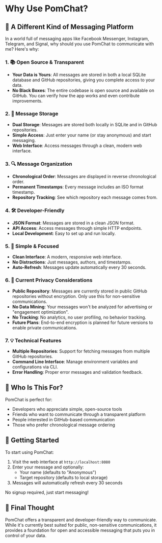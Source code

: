 # Why Use PomChat?

## 🌟 A Different Kind of Messaging Platform

In a world full of messaging apps like Facebook Messenger, Instagram, Telegram, and Signal, why should you use PomChat to communicate with me? Here's why:

### 1. 📚 Open Source & Transparent
- **Your Data is Yours**: All messages are stored in both a local SQLite database and GitHub repositories, giving you complete access to your data.
- **No Black Boxes**: The entire codebase is open source and available on GitHub. You can verify how the app works and even contribute improvements.

### 2. 💾 Message Storage
- **Dual Storage**: Messages are stored both locally in SQLite and in GitHub repositories.
- **Simple Access**: Just enter your name (or stay anonymous) and start messaging.
- **Web Interface**: Access messages through a clean, modern web interface.

### 3. 🔍 Message Organization
- **Chronological Order**: Messages are displayed in reverse chronological order.
- **Permanent Timestamps**: Every message includes an ISO format timestamp.
- **Repository Tracking**: See which repository each message comes from.

### 4. 🛠 Developer-Friendly
- **JSON Format**: Messages are stored in a clean JSON format.
- **API Access**: Access messages through simple HTTP endpoints.
- **Local Development**: Easy to set up and run locally.

### 5. 🎯 Simple & Focused
- **Clean Interface**: A modern, responsive web interface.
- **No Distractions**: Just messages, authors, and timestamps.
- **Auto-Refresh**: Messages update automatically every 30 seconds.

### 6. 🔐 Current Privacy Considerations
- **Public Repository**: Messages are currently stored in public GitHub repositories without encryption. Only use this for non-sensitive communications.
- **No Data Mining**: Your messages won't be analyzed for advertising or "engagement optimization".
- **No Tracking**: No analytics, no user profiling, no behavior tracking.
- **Future Plans**: End-to-end encryption is planned for future versions to enable private communications.

### 7. 💡 Technical Features
- **Multiple Repositories**: Support for fetching messages from multiple GitHub repositories.
- **Command Line Interface**: Manage environment variables and configurations via CLI.
- **Error Handling**: Proper error messages and validation feedback.

## 🤔 Who Is This For?

PomChat is perfect for:
- Developers who appreciate simple, open-source tools
- Friends who want to communicate through a transparent platform
- People interested in GitHub-based communication
- Those who prefer chronological message ordering

## 🚀 Getting Started

To start using PomChat:
1. Visit the web interface at `http://localhost:8080`
2. Enter your message and optionally:
   - Your name (defaults to "Anonymous")
   - Target repository (defaults to local storage)
3. Messages will automatically refresh every 30 seconds

No signup required, just start messaging!

## 💭 Final Thought

PomChat offers a transparent and developer-friendly way to communicate. While it's currently best suited for public, non-sensitive communications, it provides a foundation for open and accessible messaging that puts you in control of your data.
